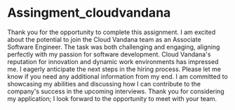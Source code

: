 # Assingment_cloudvandana
Thank you for the opportunity to complete this assignment. I am excited about the potential to join the Cloud Vandana team as an Associate Software Engineer. 
The task was both challenging and engaging, aligning perfectly with my passion for software development. Cloud Vandana's reputation for innovation and dynamic work environments has impressed me.
I eagerly anticipate the next steps in the hiring process. Please let me know if you need any additional information from my end. I am committed to showcasing my abilities and discussing how
I can contribute to the company's success in the upcoming interviews. Thank you for considering my application; I look forward to the opportunity to meet with your team.
